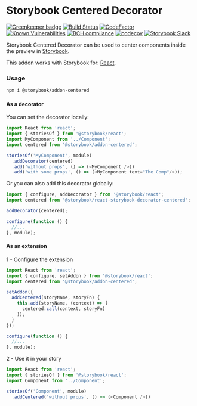 # Storybook Centered Decorator
[![Greenkeeper badge](https://badges.greenkeeper.io/storybooks/storybook.svg)](https://greenkeeper.io/)
[![Build Status](https://travis-ci.org/storybooks/storybook.svg?branch=master)](https://travis-ci.org/storybooks/storybook)
[![CodeFactor](https://www.codefactor.io/repository/github/storybooks/storybook/badge)](https://www.codefactor.io/repository/github/storybooks/storybook)
[![Known Vulnerabilities](https://snyk.io/test/github/storybooks/storybook/8f36abfd6697e58cd76df3526b52e4b9dc894847/badge.svg)](https://snyk.io/test/github/storybooks/storybook/8f36abfd6697e58cd76df3526b52e4b9dc894847)
[![BCH compliance](https://bettercodehub.com/edge/badge/storybooks/storybook)](https://bettercodehub.com/results/storybooks/storybook) [![codecov](https://codecov.io/gh/storybooks/storybook/branch/master/graph/badge.svg)](https://codecov.io/gh/storybooks/storybook)
[![Storybook Slack](https://storybooks-slackin.herokuapp.com/badge.svg)](https://storybooks-slackin.herokuapp.com/)

Storybook Centered Decorator can be used to center components inside the preview in [Storybook](https://storybooks.js.org).

This addon works with Storybook for:
[React](https://github.com/storybooks/storybook/tree/master/app/react).

### Usage

```sh
npm i @storybook/addon-centered
```

#### As a decorator
You can set the decorator locally:

```js
import React from 'react';
import { storiesOf } from '@storybook/react';
import MyComponent from '../Component';
import centered from '@storybook/addon-centered';

storiesOf('MyComponent', module)
  .addDecorator(centered)
  .add('without props', () => (<MyComponent />))
  .add('with some props', () => (<MyComponent text="The Comp"/>));
```

Or you can also add this decorator globally:

```js
import { configure, addDecorator } from '@storybook/react';
import centered from '@storybook/react-storybook-decorator-centered';

addDecorator(centered);

configure(function () {
  //...
}, module);
```

#### As an extension
1 - Configure the extension

```js
import React from 'react';
import { configure, setAddon } from '@storybook/react';
import centered from '@storybook/addon-centered';

setAddon({
  addCentered(storyName, storyFn) {
    this.add(storyName, (context) => (
      centered.call(context, storyFn)
    ));
  }
});

configure(function () {
  //...
}, module);
```

2 - Use it in your story

```js
import React from 'react';
import { storiesOf } from '@storybook/react';
import Component from '../Component';

storiesOf('Component', module)
  .addCentered('without props', () => (<Component />))
```

